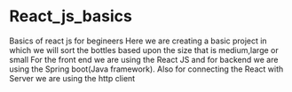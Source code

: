 # React_js_basics
Basics of react js for begineers
Here we are creating a basic project in which we will sort the bottles based upon the size that is medium,large or small
For the front end we are using the React JS and for backend we are using the Spring boot(Java framework).
Also for connecting the React with Server we are using the http client
